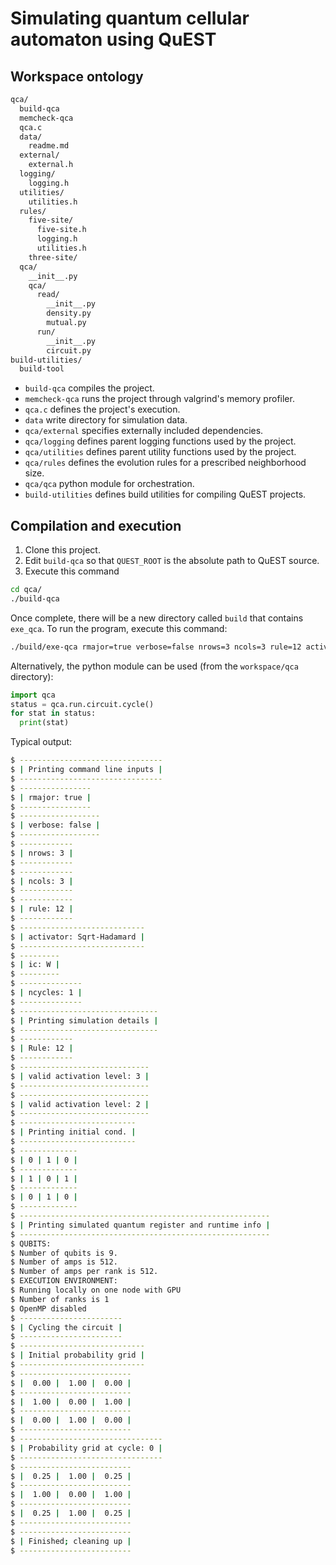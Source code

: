# Simulating quantum cellular automaton using QuEST
## Workspace ontology
```bash
qca/
  build-qca
  memcheck-qca
  qca.c
  data/
    readme.md
  external/
    external.h
  logging/
    logging.h
  utilities/
    utilities.h
  rules/
    five-site/
      five-site.h
      logging.h
      utilities.h
    three-site/
  qca/
    __init__.py
    qca/
      read/
        __init__.py
        density.py
        mutual.py
      run/
        __init__.py
        circuit.py
build-utilities/
  build-tool
```
* `build-qca` compiles the project.
* `memcheck-qca` runs the project through valgrind's memory profiler.
* `qca.c` defines the project's execution.
* `data` write directory for simulation data.
* `qca/external` specifies externally included dependencies.
* `qca/logging` defines parent logging functions used by the project.
* `qca/utilities` defines parent utility functions used by the project.
* `qca/rules` defines the evolution rules for a prescribed neighborhood size.
* `qca/qca` python module for orchestration.
* `build-utilities` defines build utilities for compiling QuEST projects.
## Compilation and execution
1. Clone this project.
2. Edit `build-qca` so that `QUEST_ROOT` is the absolute path to QuEST source.
3. Execute this command
```bash
cd qca/
./build-qca
```
Once complete, there will be a new directory called `build` that contains `exe_qca`. To run the program, execute this command:
```bash
./build/exe-qca rmajor=true verbose=false nrows=3 ncols=3 rule=12 activator=Sqrt-Hadamard ic=W ncycles=1
```

Alternatively, the python module can be used (from the `workspace/qca` directory):
```python
import qca
status = qca.run.circuit.cycle()
for stat in status:
  print(stat)
```

Typical output:
```bash
$ --------------------------------
$ | Printing command line inputs |
$ --------------------------------
$ ----------------
$ | rmajor: true |
$ ----------------
$ ------------------
$ | verbose: false |
$ ------------------
$ ------------
$ | nrows: 3 |
$ ------------
$ ------------
$ | ncols: 3 |
$ ------------
$ ------------
$ | rule: 12 |
$ ------------
$ ----------------------------
$ | activator: Sqrt-Hadamard |
$ ----------------------------
$ ---------
$ | ic: W |
$ ---------
$ --------------
$ | ncycles: 1 |
$ --------------
$ -------------------------------
$ | Printing simulation details |
$ -------------------------------
$ ------------
$ | Rule: 12 |
$ ------------
$ -----------------------------
$ | valid activation level: 3 |
$ -----------------------------
$ -----------------------------
$ | valid activation level: 2 |
$ -----------------------------
$ --------------------------
$ | Printing initial cond. |
$ --------------------------
$ -------------
$ | 0 | 1 | 0 |
$ -------------
$ | 1 | 0 | 1 |
$ -------------
$ | 0 | 1 | 0 |
$ -------------
$ --------------------------------------------------------
$ | Printing simulated quantum register and runtime info |
$ --------------------------------------------------------
$ QUBITS:
$ Number of qubits is 9.
$ Number of amps is 512.
$ Number of amps per rank is 512.
$ EXECUTION ENVIRONMENT:
$ Running locally on one node with GPU
$ Number of ranks is 1
$ OpenMP disabled
$ -----------------------
$ | Cycling the circuit |
$ -----------------------
$ ----------------------------
$ | Initial probability grid |
$ ----------------------------
$ -------------------------
$ |  0.00 |  1.00 |  0.00 |
$ -------------------------
$ |  1.00 |  0.00 |  1.00 |
$ -------------------------
$ |  0.00 |  1.00 |  0.00 |
$ -------------------------
$ --------------------------------
$ | Probability grid at cycle: 0 |
$ --------------------------------
$ -------------------------
$ |  0.25 |  1.00 |  0.25 |
$ -------------------------
$ |  1.00 |  0.00 |  1.00 |
$ -------------------------
$ |  0.25 |  1.00 |  0.25 |
$ -------------------------
$ -------------------------
$ | Finished; cleaning up |
$ -------------------------
```
